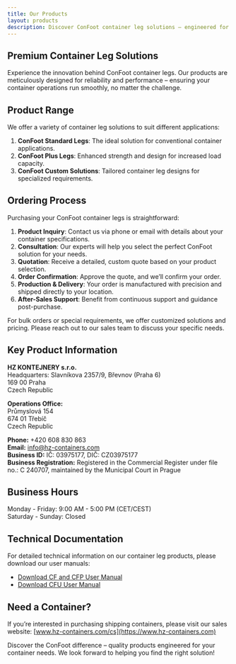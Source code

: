 ```yaml
---
title: Our Products
layout: products
description: Discover ConFoot container leg solutions – engineered for durability, performance, and ease of installation.
---
```


## Premium Container Leg Solutions

Experience the innovation behind ConFoot container legs. Our products are meticulously designed for reliability and performance – ensuring your container operations run smoothly, no matter the challenge.

## Product Range

We offer a variety of container leg solutions to suit different applications:
1. **ConFoot Standard Legs**: The ideal solution for conventional container applications.
2. **ConFoot Plus Legs**: Enhanced strength and design for increased load capacity.
3. **ConFoot Custom Solutions**: Tailored container leg designs for specialized requirements.

## Ordering Process

Purchasing your ConFoot container legs is straightforward:

1. **Product Inquiry**: Contact us via phone or email with details about your container specifications.
2. **Consultation**: Our experts will help you select the perfect ConFoot solution for your needs.
3. **Quotation**: Receive a detailed, custom quote based on your product selection.
4. **Order Confirmation**: Approve the quote, and we’ll confirm your order.
5. **Production & Delivery**: Your order is manufactured with precision and shipped directly to your location.
6. **After-Sales Support**: Benefit from continuous support and guidance post-purchase.

For bulk orders or special requirements, we offer customized solutions and pricing. Please reach out to our sales team to discuss your specific needs.

## Key Product Information

**HZ KONTEJNERY s.r.o.**  
Headquarters: Slavníkova 2357/9, Břevnov (Praha 6)  
169 00 Praha  
Czech Republic

**Operations Office:**  
Průmyslová 154  
674 01 Třebíč  
Czech Republic

**Phone:** +420 608 830 863  
**Email:** [info@hz-containers.com](mailto:info@hz-containers.com)  
**Business ID:** IČ: 03975177, DIČ: CZ03975177  
**Business Registration:** Registered in the Commercial Register under file no.: C 240707, maintained by the Municipal Court in Prague

## Business Hours

Monday - Friday: 9:00 AM - 5:00 PM (CET/CEST)  
Saturday - Sunday: Closed

## Technical Documentation

For detailed technical information on our container leg products, please download our user manuals:
- [Download CF and CFP User Manual](/wp-content/uploads/2021/07/confoot_navod-k-pouziti_CZ.pdf)
- [Download CFU User Manual](/wp-content/uploads/2022/02/confoot_CFU_navod-k-pouziti_CZ.pdf)

## Need a Container?

If you’re interested in purchasing shipping containers, please visit our sales website:
[www.hz-containers.com/cs](https://www.hz-containers.com)

Discover the ConFoot difference – quality products engineered for your container needs. We look forward to helping you find the right solution!